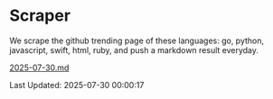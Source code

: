 # Scraper

We scrape the github trending page of these languages: go, python, javascript, swift, html, ruby, and push a markdown result everyday.

[2025-07-30.md](https://github.com/henson/Scraper/blob/master/2025-07-30.md)

Last Updated: 2025-07-30 00:00:17